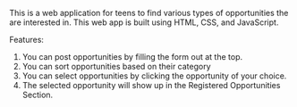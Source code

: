 This is a web application for teens to find various types of opportunities the are interested in.
This web app is built using HTML, CSS, and JavaScript.

Features:
  1. You can post opportunities by filling the form out at the top.
  2. You can sort opportunities based on their category
  3. You can select opportunities by clicking the opportunity of your choice.
  4. The selected opportunity will show up in the Registered Opportunities Section.

